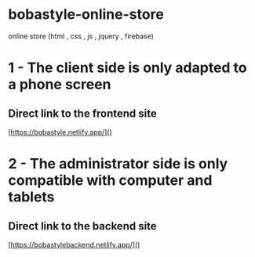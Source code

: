 # bobastyle-online-store
online store (html , css , js , jquery , firebase)

# 1 - The client side is only adapted to a phone screen
## Direct link to the frontend site 
[https://bobastyle.netlify.app/]()

# 2 - The administrator side is only compatible with computer and tablets
## Direct link to the backend site 
[https://bobastylebackend.netlify.app/]()
